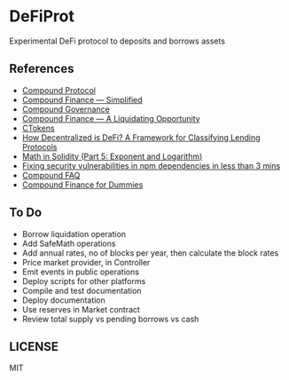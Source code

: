 # DeFiProt

Experimental DeFi protocol to deposits and borrows assets

## References

- [Compound Protocol](https://compound.finance)
- [Compound Finance — Simplified](https://medium.com/coinmonks/compound-protocol-simplified-bf3da198f8ba)
- [Compound Governance](https://medium.com/compound-finance/compound-governance-5531f524cf68)
- [Compound Finance — A Liquidating Opportunity](https://medium.com/coinmonks/compound-finance-a-liquidating-opportunity-d4e8b7ed7982)
- [CTokens](https://compound.finance/ctokens)
- [How Decentralized is DeFi? A Framework for Classifying Lending Protocols](https://hackernoon.com/how-decentralized-is-defi-a-framework-for-classifying-lending-protocols-90981f2c007f)
- [Math in Solidity (Part 5: Exponent and Logarithm)](https://medium.com/coinmonks/math-in-solidity-part-5-exponent-and-logarithm-9aef8515136e)
- [Fixing security vulnerabilities in npm dependencies in less than 3 mins](https://itnext.io/fixing-security-vulnerabilities-in-npm-dependencies-in-less-than-3-mins-a53af735261d)
- [Compound FAQ](https://medium.com/compound-finance/faq-1a2636713b69)
- [Compound Finance for Dummies](https://ethereumprice.org/guides/article/compound-finance-explained/)

## To Do

- Borrow liquidation operation
- Add SafeMath operations
- Add annual rates, no of blocks per year, then calculate the block rates
- Price market provider, in Controller
- Emit events in public operations
- Deploy scripts for other platforms
- Compile and test documentation
- Deploy documentation
- Use reserves in Market contract
- Review total supply vs pending borrows vs cash

## LICENSE

MIT

